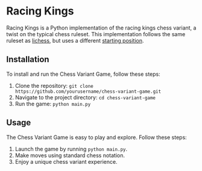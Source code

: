 # Racing Kings
Racing Kings is a Python implementation of the racing kings chess variant, a twist on the typical chess ruleset. This
implementation follows the same ruleset as [lichess](https://lichess.org/variant/racingKings), but uses a different
[starting position](starting_position.png).

## Installation
To install and run the Chess Variant Game, follow these steps:
1. Clone the repository: `git clone https://github.com/yourusername/chess-variant-game.git`
2. Navigate to the project directory: `cd chess-variant-game`
3. Run the game: `python main.py`

## Usage
The Chess Variant Game is easy to play and explore. Follow these steps:
1. Launch the game by running `python main.py`.
2. Make moves using standard chess notation.
3. Enjoy a unique chess variant experience.



